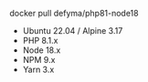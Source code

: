 docker pull defyma/php81-node18  

- Ubuntu 22.04 / Alpine 3.17
- PHP 8.1.x
- Node 18.x
- NPM 9.x
- Yarn 3.x
